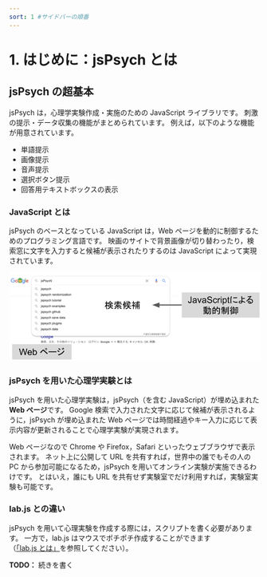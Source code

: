 ```yaml
---
sort: 1 #サイドバーの順番
---
```


# 1. はじめに：jsPsych とは

## jsPsych の超基本

jsPsych は，心理学実験作成・実施のための JavaScript ライブラリです。
刺激の提示・データ収集の機能がまとめられています。
例えば，以下のような機能が用意されています。

- 単語提示
- 画像提示
- 音声提示
- 選択ボタン提示
- 回答用テキストボックスの表示

### JavaScript とは

jsPsych のベースとなっている JavaScript は，Web ページを動的に制御するためのプログラミング言語です。
映画のサイトで背景画像が切り替わったり，検索窓に文字を入力すると候補が表示されたりするのは JavaScript によって実現されています。

![JavaScriptのイメージ](js-concept.png)

### jsPsych を用いた心理学実験とは

jsPsych を用いた心理学実験は，jsPsych（を含む JavaScript）が埋め込まれた**Web ページ**です。
Google 検索で入力された文字に応じて候補が表示されるように，jsPsych が埋め込まれた Web ページでは時間経過やキー入力に応じて表示内容が更新されることで心理学実験が実現されます。

Web ページなので Chrome や Firefox，Safari といったウェブブラウザで表示されます。
ネット上に公開して URL を共有すれば，世界中の誰でもその人の PC から参加可能になるため，jsPsych を用いてオンライン実験が実施できるわけです。
とはいえ，誰にも URL を共有せず実験室でだけ利用すれば，実験室実験も可能です。

### lab.js との違い

jsPsych を用いて心理実験を作成する際には，スクリプトを書く必要があります。
一方で，lab.js はマウスでポチポチ作成することができます（[「lab.js とは」](../labjs/about.md)を参照してください）。

**TODO：**
続きを書く
